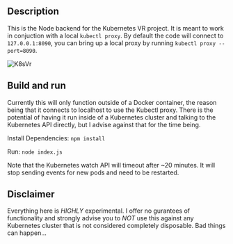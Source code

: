## Description

This is the Node backend for the Kubernetes VR project.  It is meant to work in conjuction with a local `kubectl proxy`.  By default the code will connect to `127.0.0.1:8090`, you can bring up a local proxy by running `kubectl proxy --port=8090`.

![K8sVr](http://i.imgur.com/Q2TJK62.gifv)

## Build and run

Currently this will only function outside of a Docker container,  the reason being that it connects to localhost to use the Kubectl proxy.  There is the potential of having it run inside of a Kubernetes cluster and talking to the Kubernetes API directly,  but I advise against that for the time being.

Install Dependencies:
`npm install`

Run:
`node index.js`

Note that the Kubernetes watch API will timeout after ~20 minutes.  It will stop sending events for new pods and need to be restarted.

## Disclaimer

Everything here is *HIGHLY* experimental. I offer no gurantees of functionality and strongly advise you to *NOT* use this against any Kubernetes cluster that is not considered completely disposable. Bad things can happen...
